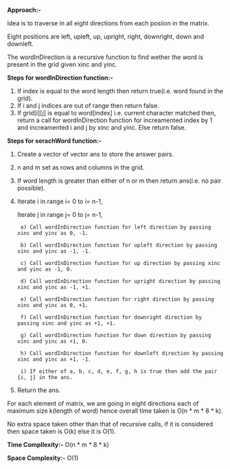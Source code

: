 **Approach:-**

Idea is to traverse in all eight directions from each posiion in the matrix.

Eight positions are left, upleft, up, upright, right, downright, down and downleft.

The wordInDirection is a recursive function to find wether the word is present in the grid given xinc and yinc.

**Steps for wordInDirection function:-**
1. If index is equal to the word length then return true(i.e. word found in the grid).
2. If i and j indices are out of range then return false.
3. If grid[i][j] is equal to word[index] i.e. current character matched then, return a call for wordInDirection function for increamented index by 1 and increamented i and j by xinc and yinc. Else return false.


**Steps for serachWord function:-**
1. Create a vector of vector ans to store the answer pairs.
2. n and m set as rows and columns in the grid.
3. If word length is greater than either of n or m then return ans(i.e. no pair possible).
4. Iterate i in range i= 0 to i= n-1,
    
    Iterate j in range j= 0 to j= n-1,
    
        a) Call wordInDirection function for left direction by passing xinc and yinc as 0, -1.
        
        b) Call wordInDirection function for upleft direction by passing xinc and yinc as -1, -1.
        
        c) Call wordInDirection function for up direction by passing xinc and yinc as -1, 0.
        
        d) Call wordInDirection function for upright direction by passing xinc and yinc as -1, +1.
        
        e) Call wordInDirection function for right direction by passing xinc and yinc as 0, +1.
        
        f) Call wordInDirection function for downright direction by passing xinc and yinc as +1, +1.
        
        g) Call wordInDirection function for down direction by passing xinc and yinc as +1, 0.
        
        h) Call wordInDirection function for downleft direction by passing xinc and yinc as +1, -1.
        
        i) If either of a, b, c, d, e, f, g, h is true then add the pair {i, j} in the ans.
5. Return the ans.

For each element of matrix, we are going in eight directions each of maximum size k(length of word) hence overall time taken is O(n * m * 8 * k).

No extra space taken other than that of recursive calls, if it is considered then space taken is O(k) else it is O(1).

**Time Compllexity:-** O(n * m * 8 * k)

**Space Complexity:-** O(1)